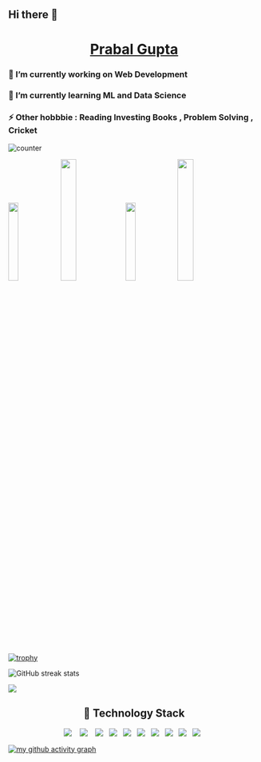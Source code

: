 ## Hi there 👋 <h1 align="center"><a href="https://prabalguptaportfolio.netlify.app/">Prabal Gupta</a></h1>

### 🔭 I’m currently working on Web Development
### 🌱 I’m currently learning ML and Data Science
### ⚡ Other hobbbie : Reading Investing Books , Problem Solving , Cricket

![counter](https://en7k4niarxtrtbv.m.pipedream.net)
<p>
  <a href="https://twitter.com/PrabalGupta__" target="_blank"><img src="https://img.shields.io/badge/-@PrabalGupta__-1ca0f1?style=ft&labelColor=1ca0f1&logo=twitter&logoColor=white&link=https://twitter.com/PrabalGupta__" width="20%"/></a>
  <a href="https://medium.com/@prabalgupta/" target="_blank"><img src="https://img.shields.io/badge/-@prabalgupta-000000?style=flat&labelColor=black&logo=Medium&link=https://medium.com/@prabalgupta/" width="25%"/></a>
  <a href="https://www.linkedin.com/in/prabal-gupta/" target="_blank"><img src =https://img.shields.io/badge/-prabalgupta-0077B5?style=flat&logo=linkedin&logoColor=white&link=https://www.linkedin.com/in/prabal-gupta/" width="20%"/></a>
  <a href="mailto:prabalgupta4343@gmail.com" target="_blank"><img src="https://img.shields.io/badge/-prabalgupta4343@gmail.com-c14438?style=flat&logo=Gmail&logoColor=white&link=mailto:prabalgupta43436@gmail.com" width="25%"/></a>
</p>
    
    
    
[![trophy](https://github-profile-trophy.vercel.app/?username=prabalgupta12)](https://github.com/ryo-ma/github-profile-trophy)
    
![GitHub streak stats](https://github-readme-streak-stats.herokuapp.com/?user=prabalgupta12)
 
<img align = "center"  src = "https://github-readme-stats.vercel.app/api?username=prabalgupta12&count_private=true&show_icons=true&theme=tokyonight">
    
[comment]: <> (<img src = "https://github-readme-stats.vercel.app/api/top-langs/?username=prabalgupta12">)    
 

    
<h2 align="center"> 🔭 Technology Stack</h2>    
<p align="center">
  <img src="https://img.shields.io/badge/node.js%20-%2343853D.svg?&style=for-the-badge&logo=node.js&logoColor=white" />&nbsp;&nbsp;&nbsp;
  <img src="https://img.shields.io/badge/react%20-%2300D9FF.svg?&style=for-the-badge&logo=react&logoColor=white" />&nbsp;&nbsp;&nbsp;
  <img src="https://img.shields.io/badge/flask%20-%231572B6.svg?&style=for-the-badge&logo=flask&logoColor=white" />&nbsp;&nbsp;
  <img src="https://img.shields.io/badge/django%20-%231572B6.svg?&style=for-the-badge&logo=django&logoColor=white" />&nbsp;&nbsp;
  <img src="https://img.shields.io/badge/javascript%20-%231572B6.svg?&style=for-the-badge&logo=javascript&logoColor=white" />&nbsp;&nbsp;
  <img src="https://img.shields.io/badge/mongodb%20-%231572B6.svg?&style=for-the-badge&logo=mongodb&logoColor=white" />&nbsp;&nbsp;
  <img src="https://img.shields.io/badge/mysql%20-%231572B6.svg?&style=for-the-badge&logo=mysql&logoColor=white" />&nbsp;&nbsp;
  <img src="https://img.shields.io/badge/python%20-%231572B6.svg?&style=for-the-badge&logo=python&logoColor=yellow" />&nbsp;&nbsp;
  <img src="https://img.shields.io/badge/heroku%20-%231572B6.svg?&style=for-the-badge&logo=heroku&logoColor=white" />&nbsp;&nbsp;
  <img src="https://img.shields.io/badge/git%20-%231572B6.svg?&style=for-the-badge&logo=git&logoColor=white" />&nbsp;&nbsp;
</p>
    
    


[![my github activity graph](https://activity-graph.herokuapp.com/graph?username=prabalgupta12&theme=github)](https://github.com/prabalgupta12/github-readme-activity-graph )    
